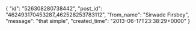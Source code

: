  {
   "id": "526308280738442",
   "post_id": "462493170453287_462528253783112",
   "from_name": "Sirwade Firsbey",
   "message": "that simple",
   "created_time": "2013-06-17T23:38:29+0000"
 }
